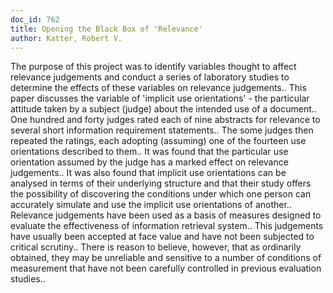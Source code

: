```yaml
---
doc_id: 762
title: Opening the Black Box of 'Relevance'
author: Katter, Robert V.
---
```


The purpose of this project was to identify variables thought to affect 
relevance judgements and conduct a series of laboratory studies to determine
the effects of these variables on relevance judgements.. This paper discusses
the variable of 'implicit use orientations' - the particular attitude taken by
a subject (judge) about the intended use of a document.. One hundred and forty
judges rated each of nine abstracts for relevance to several short information 
requirement statements.. The some judges then repeated the ratings, each 
adopting (assuming) one of the fourteen use orientations described to them.. It
was found that the particular use orientation assumed by the judge has a marked 
effect on relevance judgements.. It was also found that implicit use 
orientations can be analysed in terms of their underlying structure and that
their study offers the possibility of discovering the conditions under which
one person can accurately simulate and use the implicit use orientations of 
another..
   Relevance judgements have been used as a basis of measures designed to
evaluate the effectiveness of information retrieval system.. This judgements
have usually been accepted at face value and have not been subjected to 
critical scrutiny.. There is reason to believe, however, that as ordinarily
obtained, they may be unreliable and sensitive to a number of conditions of
measurement that have not been carefully controlled in previous evaluation
studies..